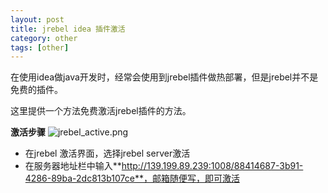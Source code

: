 ```yaml
---
layout: post
title: jrebel idea 插件激活
category: other
tags: [other]
---
```


在使用idea做java开发时，经常会使用到jrebel插件做热部署，但是jrebel并不是免费的插件。

这里提供一个方法免费激活jrebel插件的方法。

**激活步骤**
![jrebel_active.png](https://ldmyown.github.io\assets\images\2019\jrebel_active.png)

- 在jrebel 激活界面，选择jrebel server激活
- 在服务器地址栏中输入**http://139.199.89.239:1008/88414687-3b91-4286-89ba-2dc813b107ce**，邮箱随便写，即可激活